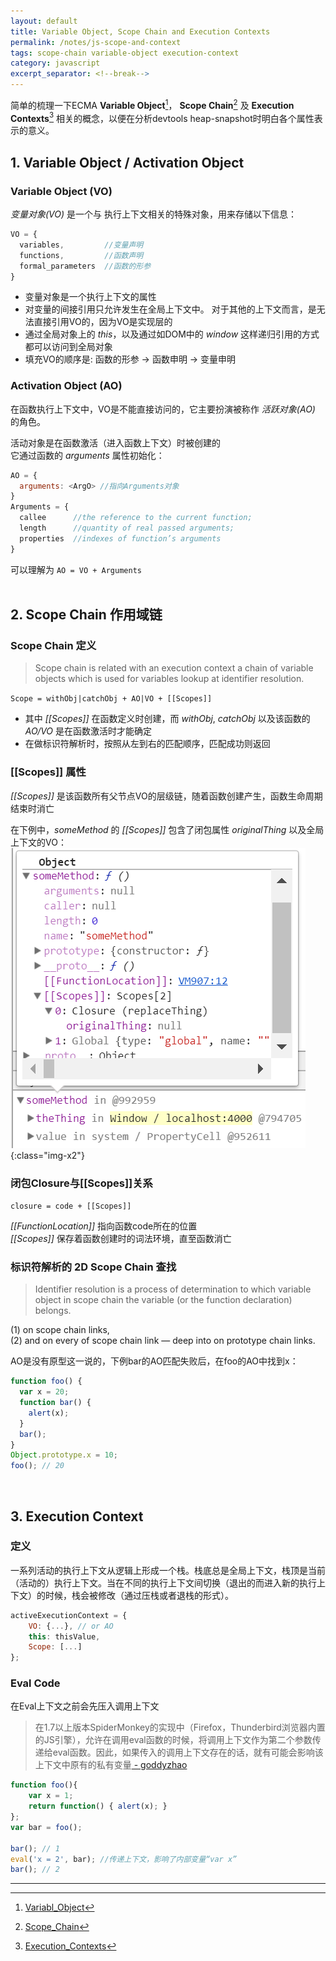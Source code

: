 ```yaml
---
layout: default
title: Variable Object, Scope Chain and Execution Contexts
permalink: /notes/js-scope-and-context
tags: scope-chain variable-object execution-context
category: javascript
excerpt_separator: <!--break-->
---
```

简单的梳理一下ECMA **Variable Object**[^1]， **Scope Chain**[^2] 及 **Execution Contexts**[^3] 相关的概念，以便在分析devtools heap-snapshot时明白各个属性表示的意义。

<!--break-->

## 1. Variable Object / Activation Object
### Variable Object (VO)   
*变量对象(VO)* 是一个与 执行上下文相关的特殊对象，用来存储以下信息：

```javascript
VO = {
  variables,         //变量声明
  functions,         //函数声明
  formal_parameters  //函数的形参
}
```
* 变量对象是一个执行上下文的属性
* 对变量的间接引用只允许发生在全局上下文中。 对于其他的上下文而言，是无法直接引用VO的，因为VO是实现层的
* 通过全局对象上的 *this*，以及通过如DOM中的 *window* 这样递归引用的方式都可以访问到全局对象
* 填充VO的顺序是: 函数的形参 -> 函数申明 -> 变量申明
<p></p>   

### Activation Object (AO)   
在函数执行上下文中，VO是不能直接访问的，它主要扮演被称作 *活跃对象(AO)* 的角色。  

活动对象是在函数激活（进入函数上下文）时被创建的   
它通过函数的 *arguments* 属性初始化：

```javascript
AO = { 
  arguments: <ArgO> //指向Arguments对象
}              
Arguments = {
  callee      //the reference to the current function;
  length      //quantity of real passed arguments;
  properties  //indexes of function’s arguments
}
```

可以理解为 `AO = VO + Arguments`  
<br>   

## 2. Scope Chain 作用域链
### Scope Chain 定义
> Scope chain is related with an execution context a chain of variable objects which is used for variables lookup at identifier resolution.    

`Scope = withObj|catchObj + AO|VO + [[Scopes]]`   

* 其中 *[[Scopes]]* 在函数定义时创建，而 *withObj*, *catchObj* 以及该函数的 *AO/VO* 是在函数激活时才能确定   
* 在做标识符解析时，按照从左到右的匹配顺序，匹配成功则返回 

### [[Scopes]] 属性
*[[Scopes]]* 是该函数所有父节点VO的层级链，随着函数创建产生，函数生命周期结束时消亡   

在下例中，*someMethod* 的 *[[Scopes]]* 包含了闭包属性 *originalThing* 以及全局上下文的VO：   
![alt文本](/assets/images/heapsnapshot1.png "title"){:class="img-x2"}   

### 闭包Closure与[[Scopes]]关系
`closure = code + [[Scopes]]`   

*[[FunctionLocation]]* 指向函数code所在的位置   
*[[Scopes]]* 保存着函数创建时的词法环境，直至函数消亡 

### 标识符解析的 2D Scope Chain 查找

> Identifier resolution is a process of determination to which variable object in scope chain the variable (or the function declaration) belongs. 

(1) on scope chain links,   
(2) and on every of scope chain link — deep into on prototype chain links. 

AO是没有原型这一说的，下例bar的AO匹配失败后，在foo的AO中找到x：
```javascript
function foo() {
  var x = 20;
  function bar() {
    alert(x);
  }
  bar();
}
Object.prototype.x = 10; 
foo(); // 20
```

<br>   

## 3. Execution Context
### 定义
一系列活动的执行上下文从逻辑上形成一个栈。栈底总是全局上下文，栈顶是当前（活动的）执行上下文。当在不同的执行上下文间切换（退出的而进入新的执行上下文）的时候，栈会被修改（通过压栈或者退栈的形式）。
```javascript
activeExecutionContext = {
    VO: {...}, // or AO
    this: thisValue,
    Scope: [...]
};
```

### Eval Code
在Eval上下文之前会先压入调用上下文

> 在1.7以上版本SpiderMonkey的实现中（Firefox，Thunderbird浏览器内置的JS引擎），允许在调用eval函数的时候，将调用上下文作为第二个参数传递给eval函数。因此，如果传入的调用上下文存在的话，就有可能会影响该上下文中原有的私有变量[ - goddyzhao](http://goddyzhao.tumblr.com/post/10020230352/execution-context)   

```javascript
function foo(){
    var x = 1;
    return function() { alert(x); }
};
var bar = foo();

bar(); // 1
eval('x = 2', bar); //传递上下文，影响了内部变量“var x”
bar(); // 2
```

---

[^1]: [Variabl_Object](http://dmitrysoshnikov.com/ecmascript/chapter-2-variable-object/)
[^2]: [Scope_Chain](http://dmitrysoshnikov.com/ecmascript/chapter-4-scope-chain/)
[^3]: [Execution_Contexts](http://dmitrysoshnikov.com/ecmascript/chapter-1-execution-contexts/)